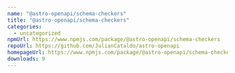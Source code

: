 ```yaml
---
name: "@astro-openapi/schema-checkers"
title: "@astro-openapi/schema-checkers"
categories:
  - uncategorized
npmUrl: https://www.npmjs.com/package/@astro-openapi/schema-checkers
repoUrl: https://github.com/JulianCataldo/astro-openapi
homepageUrl: https://www.npmjs.com/package/@astro-openapi/schema-checkers
downloads: 9
---
```

